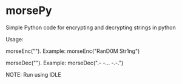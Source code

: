 # morsePy
Simple Python code for encrypting and decrypting strings in python

Usage:

morseEnc("<string passed here>"). Example: morseEnc("RanD0M Str1ng")

morseDec("<morse code separated by space>"). Example: morseDec(".- -... -.-.")


NOTE: Run using IDLE
